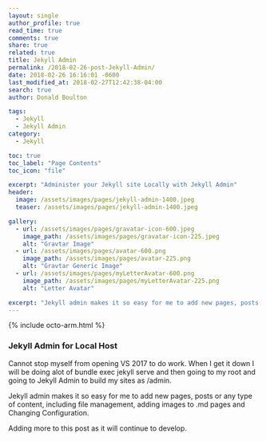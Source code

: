 ```yaml
---
layout: single
author_profile: true
read_time: true
comments: true
share: true
related: true
title: Jekyll Admin
permalink: /2018-02-26-post-Jekyll-Admin/
date: 2018-02-26 16:16:01 -0600
last_modified_at: 2018-02-27T12:42:38-04:00
search: true
author: Donald Boulton

tags:
  - Jekyll
  - Jekyll Admin
category:
  - Jekyll

toc: true
toc_label: "Page Contents"
toc_icon: "file"

excerpt: "Administer your Jekyll site Locally with Jekyll Admin"
header:
  image: /assets/images/pages/jekyll-admin-1400.jpeg
  teaser: /assets/images/pages/jekyll-admin-1400.jpeg

gallery:
  - url: /assets/images/pages/gravatar-icon-600.jpeg
    image_path: /assets/images/pages/gravatar-icon-225.jpeg
    alt: "Gravtar Image"
  - url: /assets/images/pages/avatar-600.png
    image_path: /assets/images/pages/avatar-225.png
    alt: "Gravtar Generic Image"
  - url: /assets/images/pages/myLetterAvatar-600.png
    image_path: /assets/images/pages/myLetterAvatar-225.png
    alt: "Letter Avatar"

excerpt: "Jekyll admin makes it so easy for me to add new pages, posts or any type of content, including file management, adding images to .md pages and Changing Configuration."
---
```


{% include octo-arm.html %}

### Jekyll Admin for Local Host

Cannot stop myself from opening VS 2017 to do work. When I get it down I will be doing alot of bundle exec jekyll serve and then going to my root and going to Jekyll Admin to build my sites as /admin.

Jekyll admin makes it so easy for me to add new pages, posts or any type of content, including file management, adding images to .md pages and Changing Configuration.

Adding more to this post as it will continue to develop.